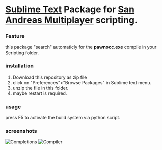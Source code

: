 
<h1><a href="http://www.sublimetext.com">Sublime Text</a> Package
for <a href="http://www.sa-mp.com">San Andreas Multiplayer</a> scripting.</h1>

<h3>Feature</h3>
this package "search" automaticly for the <strong>pawnocc.exe</strong> compile in your Scripting folder.

<h3>installation</h3>

1. Download this repository as zip file
2. click on "Preferences">"Browse Packages" in Sublime text menu.
3. unzip the file in this folder.
4. maybe restart is required.

<h3>usage</h3>

press F5 to activate the build system via python script. 


<h3>screenshots</h3>
<img src="http://dev.concil.me/images/samp_sublime_text.jpg" alt="Completions"/>
<img src="http://dev.concil.me/images/samp_sublime_text2.jpg" alt="Compiler"/>
